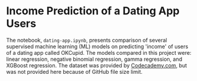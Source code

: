 # Income Prediction of a Dating App Users

The notebook, `dating-app.ipynb`, presents comparison of several supervised machine learning (ML) models on predicting 'income' of users of a dating app called OKCupid. The models compared in this project were: linear regression, negative binomial regression, gamma regression, and XGBoost regression. The dataset was provided by [Codecademy.com](https://www.codecademy.com), but was not provided here because of GitHub file size limit.
